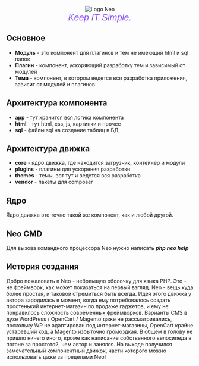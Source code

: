 <link rel="preconnect" href="https://fonts.googleapis.com"><link rel="preconnect" href="https://fonts.gstatic.com" crossorigin><link href="https://fonts.googleapis.com/css2?family=Lobster&display=swap" rel="stylesheet">

<p align="center">
<img src="https://i.ibb.co/xjKVdhD/image.png" alt="Logo Neo">
<br>
<span style="font-size: 24px; color: #8951f7; font-family: 'Lobster', sans-serif"><i> Keep IT Simple.</i></span>
</p>

## Основное
- **Модуль** - это компонент для плагинов и тем не имеющий html и sql папок
- **Плагин** - компонент, ускоряющий разработку тем и зависимый от модулей
- **Тема** - компонент, в котором ведется вся разработка приложения, зависит от модулей и плагинов

## Архитектура компонента
- **app** - тут хранится вся логика компонента
- **html** - тут html, css, js, картинки и прочее
- **sql** - файлы sql на создание таблиц в БД

## Архитектура движка
- **core** - ядро движка, где находится загрузчик, контейнер и модули
- **plugins** - плагины для ускорения разработки 
- **themes** - темы, вот тут и ведется вся разработка
- **vendor** - пакеты для composer

## Ядро
Ядро движка это точно такой же компонент, как и любой другой.

## Neo CMD
Для вызова командного процессора Neo нужно написать ***php neo help***

## История создания
Добро пожаловать в Neo - небольшую оболочку для языка PHP. Это - не фреймворк, как может показаться на первый взгляд.
Neo - вещь куда более простая, и таковой стремиться быть всегда. Идея этого движка у автора зародилась в момент,
когда ему потребовалось создать простенький интернет-магазин по продаже гаджетов, и ему не понравилось сложность
современных фреймворков. Варианты CMS в духе WordPress / OpenCart / Magento даже не рассматривались, поскольку
WP не адаптирован под интернет-магазины, OpenCart крайне устаревший код, а Magento избыточно громоздкая. В общем
в голову не пришло ничего иного, кроме как написание собственного велосипеда в погоне за простотой, чем автор и занялся.
На выходе получился замечательный компонентный движок, части которого можно использовать даже за пределами Neo! 